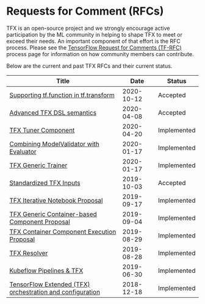 # Requests for Comment (RFCs)

TFX is an open-source project and we strongly encourage active participation
by the ML community in helping to shape TFX to meet or exceed their needs. An
important component of that effort is the RFC process.  Please see the
[TensorFlow Request for Comments (TF-RFC)](https://github.com/tensorflow/community/blob/master/governance/TF-RFCs.md)
process page for information on how community members can contribute.

Below are the current and past TFX RFCs and their current status.

Title | Date | Status |
----- | ---- | ------ |
[Supporting tf.function in tf.transform](https://github.com/tensorflow/community/blob/master/rfcs/20201012-tfx-tf-function-in-tft.md) | 2020-10-12 | Accepted |
[Advanced TFX DSL semantics](https://github.com/tensorflow/community/blob/102bc5f3beb6ff756d147e7cbf88ffb5422a9f5c/rfcs/20200601-tfx-udsl-semantics.md) | 2020-04-08 | Accepted |
[TFX Tuner Component](https://github.com/tensorflow/community/blob/master/rfcs/20200420-tfx-tuner-component.md) | 2020-04-20 | Implemented |
[Combining ModelValidator with Evaluator](https://github.com/tensorflow/community/blob/master/rfcs/20200117-tfx-combining-model-validator-with-evaluator.md) | 2020-01-17 | Implemented |
[TFX Generic Trainer](https://github.com/tensorflow/community/blob/master/rfcs/20200117-tfx-generic-trainer.md) | 2020-01-17 | Implemented |
[Standardized TFX Inputs](https://github.com/tensorflow/community/blob/master/rfcs/20191017-tfx-standardized-inputs.md) | 2019-10-03 | Accepted |
[TFX Iterative Notebook Proposal](https://github.com/tensorflow/community/blob/master/rfcs/20190815-tfx-notebook.md) | 2019-09-17 | Implemented |
[TFX Generic Container-based Component Proposal](https://github.com/tensorflow/community/blob/master/rfcs/20190904-tfx-generic-container-based-component.md) | 2019-09-04 | Implemented |
[TFX Container Component Execution Proposal](https://github.com/tensorflow/community/blob/master/rfcs/20190829-tfx-container-component-execution.md) | 2019-08-29 | Implemented |
[TFX Resolver](https://github.com/tensorflow/community/blob/master/rfcs/20190828-tfx-resolver.md) | 2019-08-28 | Implemented |
[Kubeflow Pipelines & TFX](https://github.com/tensorflow/community/blob/master/rfcs/20190630-tfx-on-kfp.md) | 2019-06-30 | Implemented |
[TensorFlow Extended (TFX) orchestration and configuration](https://github.com/tensorflow/community/blob/master/rfcs/20190718-tfx-orchestration.md) | 2018-12-18 | Implemented |
